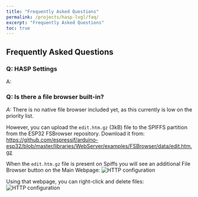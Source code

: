 ```yaml
---
title: "Frequently Asked Questions"
permalink: /projects/hasp-lvgl/faq/
excerpt: "Frequently Asked Questions"
toc: true
---
```


## Frequently Asked Questions

### Q: HASP Settings

A:

### Q: Is there a file browser built-in?

*A:* There is no native file browser included yet, as this currently is low on the priority list.

However, you can upload the `edit.htm.gz` (3kB) file to the SPIFFS partition from the ESP32 FSBrowser repository.
Download it from: https://github.com/espressif/arduino-esp32/blob/master/libraries/WebServer/examples/FSBrowser/data/edit.htm.gz

When the `edit.htm.gz` file is present on Spiffs you will see an additional File Browser button on the Main Webpage:
![HTTP configuration](../../../assets/images/hasp/faq_file_browser.png "File Browser")

Using that webpage, you can right-click and delete files:
![HTTP configuration](../../../assets/images/hasp/faq_file_delete.png "Delete file")
